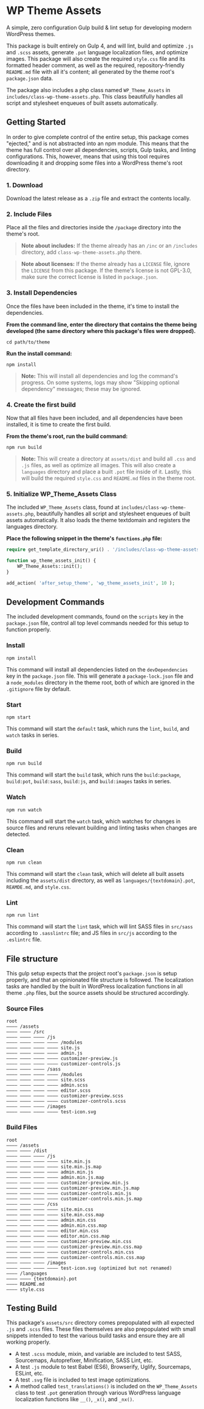# WP Theme Assets 

A simple, zero configuration Gulp build &amp; lint setup for developing modern WordPress themes.

This package is built entirely on Gulp 4, and will lint, build and optimize `.js` and `.scss` assets, generate `.pot` language localization files, and optimize images. This package will also create the required `style.css` file and its formatted header comment, as well as the required, repository-friendly `README.md` file with all it's content; all generated by the theme root's `package.json` data. 

The package also includes a php class named `WP_Theme_Assets` in `includes/class-wp-theme-assets.php`. This class beautifully handles all script and stylesheet enqueues of built assets automatically. 

## Getting Started

In order to give complete control of the entire setup, this package comes "ejected," and is not abstracted into an npm module. This means that the theme has full control over all dependencies, scripts, Gulp tasks, and linting configurations. This, however, means that using this tool requires downloading it and dropping some files into a WordPress theme's root directory. 

### 1. Download

Download the latest release as a `.zip` file and extract the contents locally.

### 2. Include Files

Place all the files and directories inside the `/package` directory into the theme's root.

> **Note about includes:** If the theme already has an `/inc` or an `/includes` directory, add `class-wp-theme-assets.php` there.

> **Note about licenses:** If the theme already has a `LICENSE` file, ignore the `LICENSE` from this package. If the theme's license is not GPL-3.0, make sure the correct license is listed in `package.json`.

### 3. Install Dependencies

Once the files have been included in the theme, it's time to install the dependencies.

**From the command line, enter the directory that contains the theme being developed (the same directory where this package's files were dropped).**

```shell
cd path/to/theme
```

**Run the install command:**

```shell
npm install
```

> **Note:** This will install all dependencies and log the command's progress. On some systems, logs may show "Skipping optional dependency" messages; these may be ignored.

### 4. Create the first build

Now that all files have been included, and all dependencies have been installed, it is time to create the first build.

**From the theme's root, run the build command:**

```shell
npm run build
```

> **Note:** This will create a directory at `assets/dist` and build all `.css` and `.js` files, as well as optimize all images. This will also create a `languages` directory and place a built `.pot` file inside of it. Lastly, this will build the required `style.css` and `README.md` files in the theme root.

### 5. Initialize WP_Theme_Assets Class

The included `WP_Theme_Assets` class, found at `includes/class-wp-theme-assets.php`, beautifully handles all script and stylesheet enqueues of built assets automatically. It also loads the theme textdomain and registers the languages directory.

**Place the following snippet in the theme's `functions.php` file:**

```php
require get_template_directory_uri() . '/includes/class-wp-theme-assets.php' );

function wp_theme_assets_init() {
    WP_Theme_Assets::init();
}

add_action( 'after_setup_theme', 'wp_theme_assets_init', 10 );
```

## Development Commands

The included development commands, found on the `scripts` key in the `package.json` file, control all top level commands needed for this setup to function properly.

### Install

```shell
npm install
```

This command will install all dependencies listed on the `devDependencies` key in the `package.json` file. This will generate a `package-lock.json` file and a `node_modules` directory in the theme root, both of which are ignored in the `.gitignore` file by default.

### Start

```shell
npm start
```

This command will start the `default` task, which runs the `lint`, `build`, and `watch` tasks in series.

### Build

```shell
npm run build
```

This command will start the `build` task, which runs the `build:package`, `build:pot`, `build:sass`, `build:js`, and `build:images` tasks in series.

### Watch

```shell
npm run watch
```

This command will start the `watch` task, which watches for changes in source files and reruns relevant building and linting tasks when changes are detected.

### Clean

```shell
npm run clean
```

This command will start the `clean` task, which will delete all built assets including the `assets/dist` directory, as well as `languages/{textdomain}.pot`, `REAMDE.md`, and `style.css`.

### Lint

```shell
npm run lint
```

This command will start the `lint` task, which will lint SASS files in `src/sass` according to `.sasslintrc` file; and JS files in `src/js` according to the `.eslintrc` file.

## File structure 

This gulp setup expects that the project root's `package.json` is setup properly, and that an opinionated file structure is followed. The localization tasks are handled by the built in WordPress localization functions in all theme `.php` files, but the source assets should be structured accordingly.

### Source Files 

``` 
root 
―――― /assets 
―――― ―――― /src 
―――― ―――― ―――― /js 
―――― ―――― ―――― ―――― /modules 
―――― ―――― ―――― ―――― site.js 
―――― ―――― ―――― ―――― admin.js 
―――― ―――― ―――― ―――― customizer-preview.js 
―――― ―――― ―――― ―――― customizer-controls.js 
―――― ―――― ―――― /sass 
―――― ―――― ―――― ―――― /modules 
―――― ―――― ―――― ―――― site.scss 
―――― ―――― ―――― ―――― admin.scss 
―――― ―――― ―――― ―――― editor.scss 
―――― ―――― ―――― ―――― customizer-preview.scss 
―――― ―――― ―――― ―――― customizer-controls.scss 
―――― ―――― ―――― /images 
―――― ―――― ―――― ―――― test-icon.svg 
``` 

### Build Files 

``` 
root 
―――― /assets 
―――― ―――― /dist 
―――― ―――― ―――― /js 
―――― ―――― ―――― ―――― site.min.js 
―――― ―――― ―――― ―――― site.min.js.map 
―――― ―――― ―――― ―――― admin.min.js 
―――― ―――― ―――― ―――― admin.min.js.map 
―――― ―――― ―――― ―――― customizer-preview.min.js 
―――― ―――― ―――― ―――― customizer-preview.min.js.map 
―――― ―――― ―――― ―――― customizer-controls.min.js 
―――― ―――― ―――― ―――― customizer-controls.min.js.map 
―――― ―――― ―――― /css 
―――― ―――― ―――― ―――― site.min.css 
―――― ―――― ―――― ―――― site.min.css.map 
―――― ―――― ―――― ―――― admin.min.css 
―――― ―――― ―――― ―――― admin.min.css.map 
―――― ―――― ―――― ―――― editor.min.css 
―――― ―――― ―――― ―――― editor.min.css.map 
―――― ―――― ―――― ―――― customizer-preview.min.css 
―――― ―――― ―――― ―――― customizer-preview.min.css.map 
―――― ―――― ―――― ―――― customizer-controls.min.css 
―――― ―――― ―――― ―――― customizer-controls.min.css.map 
―――― ―――― ―――― /images 
―――― ―――― ―――― ―――― test-icon.svg (optimized but not renamed) 
―――― /languages 
―――― ―――― {textdomain}.pot 
―――― README.md 
―――― style.css 
```

## Testing Build

This package's `assets/src` directory comes prepopulated with all expected `.js` and `.scss` files. These files themselves are also prepopulated with small snippets intended to test the various build tasks and ensure they are all working properly. 

* A test `.scss` module, mixin, and variable are included to test SASS, Sourcemaps, Autoprefixer, Minification, SASS Lint, etc.
* A test `.js` module to test Babel (ES6), Browserify, Uglify, Sourcemaps, ESLint, etc. 
* A test `.svg` file is included to test image optimizations. 
* A method called `test_translations()` is included on the `WP_Theme_Assets` class to test `.pot` generation through various WordPress language localization functions like `__()`, `_x()`, and `_nx()`.
